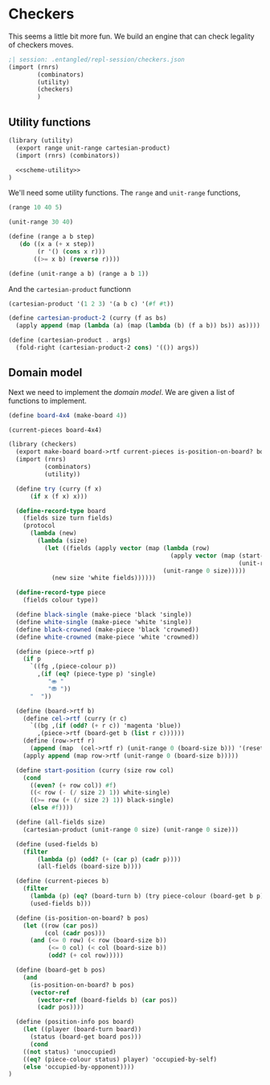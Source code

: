 # Checkers

This seems a little bit more fun. We build an engine that can check legality of checkers moves.

``` {.scheme .repl #checkers-repl}
;| session: .entangled/repl-session/checkers.json
(import (rnrs)
        (combinators)
        (utility)
        (checkers)
        )
```

## Utility functions

``` {.scheme file=scheme/utility.scm}
(library (utility)
  (export range unit-range cartesian-product)
  (import (rnrs) (combinators))

  <<scheme-utility>>
)
```

We'll need some utility functions. The `range` and `unit-range` functions, 

``` {.scheme .repl #checkers-repl}
(range 10 40 5)
```

``` {.scheme .repl #checkers-repl}
(unit-range 30 40)
```

``` {.scheme #scheme-utility}
(define (range a b step)
   (do ((x a (+ x step))
        (r '() (cons x r)))
       ((>= x b) (reverse r))))

(define (unit-range a b) (range a b 1))
```

And the `cartesian-product` functionn

``` {.scheme .repl #checkers-repl}
(cartesian-product '(1 2 3) '(a b c) '(#f #t))
```

``` {.scheme #scheme-utility}
(define cartesian-product-2 (curry (f as bs)
  (apply append (map (lambda (a) (map (lambda (b) (f a b)) bs)) as))))

(define (cartesian-product . args)
  (fold-right (cartesian-product-2 cons) '(()) args))
```

## Domain model

Next we need to implement the *domain model*. We are given a list of functions to implement.

``` {.scheme .repl #checkers-repl}
(define board-4x4 (make-board 4))
```

``` {.scheme .repl #checkers-repl}
(current-pieces board-4x4)
```

``` {.scheme file=scheme/checkers.scm}
(library (checkers)
  (export make-board board->rtf current-pieces is-position-on-board? board-get)
  (import (rnrs)
          (combinators)
          (utility))

  (define try (curry (f x)
      (if x (f x) x)))

  (define-record-type board
    (fields size turn fields)
    (protocol
      (lambda (new)
        (lambda (size)
          (let ((fields (apply vector (map (lambda (row)
                                             (apply vector (map (start-position size row)
                                                                (unit-range 0 size))))
                                           (unit-range 0 size)))))
            (new size 'white fields))))))

  (define-record-type piece
    (fields colour type))

  (define black-single (make-piece 'black 'single))
  (define white-single (make-piece 'white 'single))
  (define black-crowned (make-piece 'black 'crowned))
  (define white-crowned (make-piece 'white 'crowned))

  (define (piece->rtf p)
    (if p
      `((fg ,(piece-colour p))
        ,(if (eq? (piece-type p) 'single)
           "⛂ "
           "⛃ "))
      "  "))

  (define (board->rtf b)
    (define cel->rtf (curry (r c)
      `((bg ,(if (odd? (+ r c)) 'magenta 'blue))
        ,(piece->rtf (board-get b (list r c))))))
    (define (row->rtf r)
      (append (map  (cel->rtf r) (unit-range 0 (board-size b))) '(reset newline)))
    (apply append (map row->rtf (unit-range 0 (board-size b)))))

  (define start-position (curry (size row col)
    (cond
      ((even? (+ row col)) #f)
      ((< row (- (/ size 2) 1)) white-single)
      ((>= row (+ (/ size 2) 1)) black-single)
      (else #f))))

  (define (all-fields size)
    (cartesian-product (unit-range 0 size) (unit-range 0 size)))

  (define (used-fields b)
    (filter
        (lambda (p) (odd? (+ (car p) (cadr p))))
        (all-fields (board-size b))))

  (define (current-pieces b)
    (filter
      (lambda (p) (eq? (board-turn b) (try piece-colour (board-get b p))))
      (used-fields b)))

  (define (is-position-on-board? b pos)
    (let ((row (car pos))
          (col (cadr pos)))
      (and (<= 0 row) (< row (board-size b))
           (<= 0 col) (< col (board-size b))
           (odd? (+ col row)))))

  (define (board-get b pos)
    (and
      (is-position-on-board? b pos)
      (vector-ref
        (vector-ref (board-fields b) (car pos))
        (cadr pos))))

  (define (position-info pos board)
    (let ((player (board-turn board))
	  (status (board-get board pos)))
      (cond
	((not status) 'unoccupied)
	((eq? (piece-colour status) player) 'occupied-by-self)
	(else 'occupied-by-opponent))))
)
```
